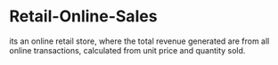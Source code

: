 # Retail-Online-Sales
its an online retail store, where the  total revenue generated are from all online transactions, calculated from unit price and quantity sold.
